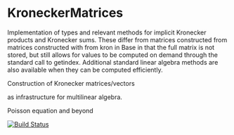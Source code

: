 # KroneckerMatrices
Implementation of types and relevant methods for implicit Kronecker products and Kronecker sums. These differ from matrices constructed from matrices constructed with from kron in Base in that the full matrix is not stored, but still allows for values to be computed on demand through the standard call to getindex. Additional standard linear algebra methods are also available when they can be computed efficiently.

Construction of Kronecker matrices/vectors

as infrastructure for multilinear algebra.

Poisson equation and beyond



[![Build Status](https://travis-ci.org/gajomi/KroneckerMatrices.jl.svg?branch=master)](https://travis-ci.org/gajomi/KroneckerMatrices.jl)
